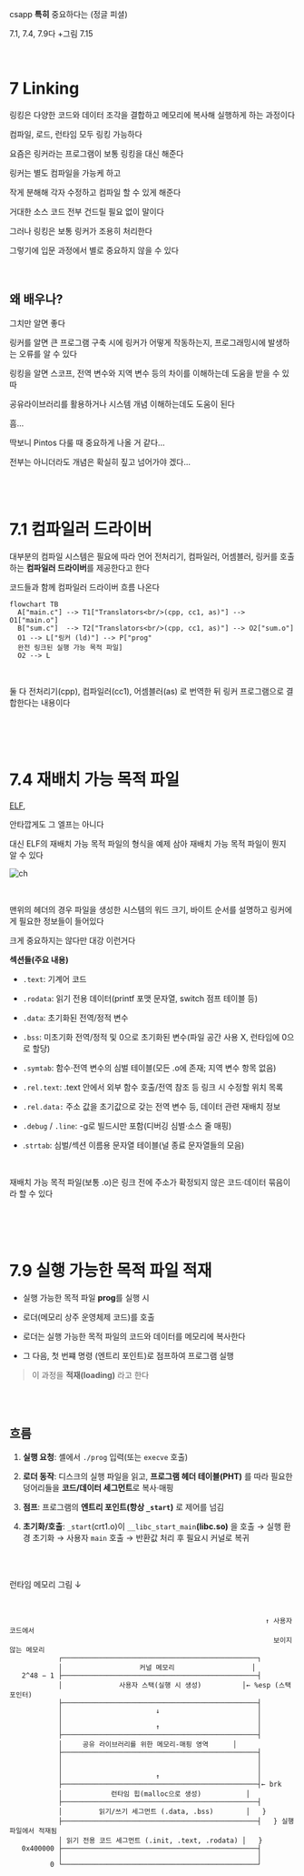 csapp **특히** 중요하다는 (정글 피셜)

7.1, 7.4, 7.9다 +그림 7.15

<br>

# 7 Linking

링킹은 다양한 코드와 데이터 조각을 결합하고 메모리에 복사해 실행하게 하는 과정이다

컴파일, 로드, 런타임 모두 링킹 가능하다

요즘은 링커라는 프로그램이 보통 링킹을 대신 해준다

링커는 별도 컴파일을 가능케 하고

작게 분해해 각자 수정하고 컴파일 할 수 있게 해준다

거대한 소스 코드 전부 건드릴 필요 없이 말이다

그러나 링킹은 보통 링커가 조용히 처리한다

그렇기에 입문 과정에서 별로 중요하지 않을 수 있다

<br>

## 왜 배우나?

그치만 알면 좋다

링커를 알면 큰 프로그램 구축 시에 링커가 어떻게 작동하는지, 프로그래밍시에 발생하는 오류를 알 수 있다

링킹을 알면 스코프, 전역 변수와 지역 변수 등의 차이를 이해하는데 도움을 받을 수 있따

공유라이브러리를 활용하거나 시스템 개념 이해하는데도 도움이 된다

흠...

딱보니 Pintos 다룰 때 중요하게 나올 거 같다...

전부는 아니더라도 개념은 확실히 짚고 넘어가야 겠다...

<br><br>


# 7.1 컴파일러 드라이버

대부분의 컴파일 시스템은 필요에 따라 언어 전처리기, 컴파일러, 어셈블러, 링커를 호출하는
**컴파일러 드라이버**를 제공한다고 한다

코드들과 함께 컴파일러 드라이버 흐름 나온다

```mermaid
flowchart TB
  A["main.c"] --> T1["Translators<br/>(cpp, cc1, as)"] --> O1["main.o"]
  B["sum.c"]  --> T2["Translators<br/>(cpp, cc1, as)"] --> O2["sum.o"]
  O1 --> L["링커 (ld)"] --> P["prog" 
  완전 링크된 실행 가능 목적 파일]
  O2 --> L
```

<br>

둘 다 전처리기(cpp), 컴파일러(cc1), 어셈블러(as) 로 번역한 뒤 링커 프로그램으로 결합한다는 내용이다

<br><br><br>

# 7.4 재배치 가능 목적 파일

[ELF](),

안타깝게도 그 엘프는 아니다

대신 ELF의 재배치 가능 목적 파일의 형식을 예제 삼아 재배치 가능 목적 파일이 뭔지 알 수 있다

![ch](https://i.postimg.cc/c18y03MW/2025-08-14-234726.png)

<br>

맨위의 헤더의 경우 파일을 생성한 시스템의 워드 크기, 바이트 순서를 설명하고 링커에게 필요한 정보들이 들어있다

크게 중요하지는 않다만 대강 이런거다

**섹션들(주요 내용)**

- `.text`: 기계어 코드

- `.rodata`: 읽기 전용 데이터(printf 포맷 문자열, switch 점프 테이블 등)

- `.data`: 초기화된 전역/정적 변수

- `.bss`: 미초기화 전역/정적 및 0으로 초기화된 변수(파일 공간 사용 X, 런타임에 0으로 할당)

- `.symtab`: 함수·전역 변수의 심벌 테이블(모든 .o에 존재; 지역 변수 항목 없음)

- `.rel.text`: .text 안에서 외부 함수 호출/전역 참조 등 링크 시 수정할 위치 목록

- `.rel.data:` 주소 값을 초기값으로 갖는 전역 변수 등, 데이터 관련 재배치 정보

- `.debug` / `.line`: -g로 빌드시만 포함(디버깅 심벌·소스 줄 매핑)

- .`strtab`: 심벌/섹션 이름용 문자열 테이블(널 종료 문자열들의 모음)

<br>

재배치 가능 목적 파일(보통 .o)은 링크 전에 주소가 확정되지 않은 코드·데이터 묶음이라 할 수 있다

<br><br><br>

# 7.9 실행 가능한 목적 파일 적재

- 실행 가능한 목적 파일 **prog**를 실행 시

- 로더(메모리 상주 운영체제 코드)를 호출

- 로더는 실행 가능한 목적 파일의 코드와 데이터를 메모리에 복사한다

- 그 다음, 첫 번쨰 명령 (엔트리 포인트)로 점프하여 프로그램 실행

> 이 과정을 **적재(loading)** 라고 한다

<br><br>

## 흐름

1. **실행 요청**: 셸에서 `./prog` 입력(또는 `execve` 호출)

2. **로더 동작**: 디스크의 실행 파일을 읽고, **프로그램 헤더 테이블(PHT)** 를 따라 필요한 덩어리들을 **코드/데이터 세그먼트**로 복사·매핑

3. **점프**: 프로그램의 **엔트리 포인트(항상 `_start`)** 로 제어를 넘김

4. **초기화/호출**: `_start`(crt1.o)이 `__libc_start_main`**(libc.so)** 을 호출 → 실행 환경 초기화 → 사용자 `main` 호출 → 반환값 처리 후 필요시 커널로 복귀

<br>
<br>

런타임 메모리 그림  ↓

<br>


```pgsql
                                                               ↑ 사용자 코드에서
                                                                 보이지 않는 메모리
            ┌────────────────────────────────────────────────┐  
            │                   커널 메모리                   │  
   2^48 − 1 ├────────────────────────────────────────────────┤  
            │              사용자 스택(실행 시 생성)          │← %esp (스택 포인터)
            ├────────────────────────────────────────────────┤
            │                       ↓                        │
            │                                                │
            │                       ↑                        │
            ├────────────────────────────────────────────────┤
            │     공유 라이브러리를 위한 메모리-매핑 영역      │
            ├────────────────────────────────────────────────┤
            │                                                │
            │                                                │
            │                       ↑                        │
            ├────────────────────────────────────────────────┤← brk
            │            런타임 힙(malloc으로 생성)           │
            ├────────────────────────────────────────────────┤   
            │         읽기/쓰기 세그먼트 (.data, .bss)        │   }
            ├────────────────────────────────────────────────┤   } 실행 파일에서 적재됨
            │ 읽기 전용 코드 세그먼트 (.init, .text, .rodata) │   }
   0x400000 ├────────────────────────────────────────────────┤
            │                                                │
          0 └────────────────────────────────────────────────┘
 
```
